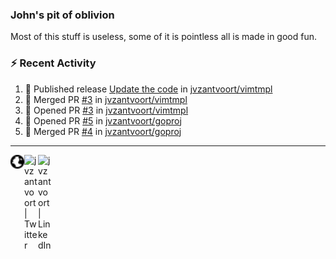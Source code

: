 ### John's pit of oblivion

Most of this stuff is useless, some of it is pointless all is made in good fun.

### :zap: Recent Activity

<!--START_SECTION:activity-->
1. 🚀 Published release [Update the code](https://github.com/jvzantvoort/vimtmpl/releases/tag/vimtmpl-1.0.0) in [jvzantvoort/vimtmpl](https://github.com/jvzantvoort/vimtmpl)
2. 🎉 Merged PR [#3](https://github.com/jvzantvoort/vimtmpl/pull/3) in [jvzantvoort/vimtmpl](https://github.com/jvzantvoort/vimtmpl)
3. 💪 Opened PR [#3](https://github.com/jvzantvoort/vimtmpl/pull/3) in [jvzantvoort/vimtmpl](https://github.com/jvzantvoort/vimtmpl)
4. 💪 Opened PR [#5](https://github.com/jvzantvoort/goproj/pull/5) in [jvzantvoort/goproj](https://github.com/jvzantvoort/goproj)
5. 🎉 Merged PR [#4](https://github.com/jvzantvoort/goproj/pull/4) in [jvzantvoort/goproj](https://github.com/jvzantvoort/goproj)
<!--END_SECTION:activity-->

---

[<img align="left" alt="jvzantvoort.org" width="22px" src="https://raw.githubusercontent.com/iconic/open-iconic/master/svg/globe.svg" />][website]
[<img align="left" alt="jvzantvoort | Twitter" width="22px" src="https://cdn.jsdelivr.net/npm/simple-icons@v3/icons/twitter.svg" />][twitter]
[<img align="left" alt="jvzantvoort | LinkedIn" width="22px" src="https://cdn.jsdelivr.net/npm/simple-icons@v3/icons/linkedin.svg" />][linkedin]


[website]: https://vanzantvoort.org/
[twitter]: https://twitter.com/jvanzantvoort
[linkedin]: https://www.linkedin.com/in/johnvanzantvoort/
